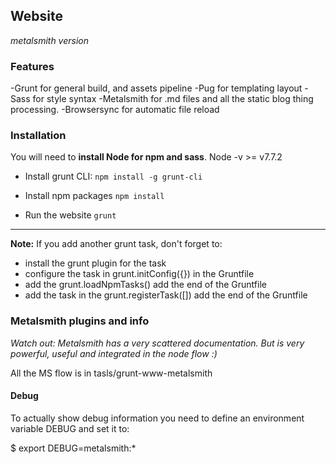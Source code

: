 ## Website
_metalsmith version_

### Features 
-Grunt for general build, and assets pipeline
-Pug for templating layout
-Sass for style syntax
-Metalsmith for .md files and all the static blog thing processing.
-Browsersync for automatic file reload

### Installation
You will need to **install Node for npm and sass**. Node -v >= v7.7.2 
- Install grunt CLI:
`npm install -g grunt-cli`

- Install npm packages
`npm install`

- Run the website
`grunt`


---
**Note:** If you add another grunt task, don't forget to:
- install the grunt plugin for the task
- configure the task in grunt.initConfig({}) in the Gruntfile
- add the grunt.loadNpmTasks() add the end of the Gruntfile
- add the task in the grunt.registerTask([]) add the end of the Gruntfile

### Metalsmith plugins and info

_Watch out: Metalsmith has a very scattered documentation. But is very powerful, useful and integrated in the node flow :)_

All the MS flow is in tasls/grunt-www-metalsmith

#### Debug
To actually show debug information you need to define an environment variable DEBUG and set it to:

$ export DEBUG=metalsmith:*

